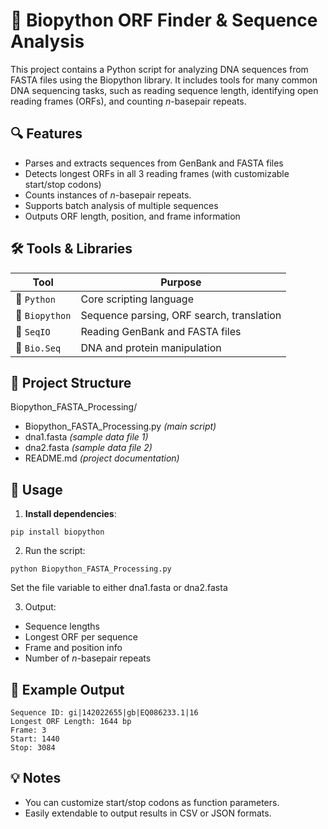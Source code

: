 # 🧬 Biopython ORF Finder & Sequence Analysis

This project contains a Python script for analyzing DNA sequences from FASTA files using the Biopython library. It includes tools for many common DNA sequencing tasks, such as reading sequence length, identifying open reading frames (ORFs), and counting *n*-basepair repeats.

## 🔍 Features

- Parses and extracts sequences from GenBank and FASTA files
- Detects longest ORFs in all 3 reading frames (with customizable start/stop codons)
- Counts instances of *n*-basepair repeats.
- Supports batch analysis of multiple sequences
- Outputs ORF length, position, and frame information

## 🛠️ Tools & Libraries

| Tool         | Purpose                                |
|--------------|----------------------------------------|
| 🐍 `Python`      | Core scripting language                |
| 🧬 `Biopython`   | Sequence parsing, ORF search, translation |
| 📄 `SeqIO`       | Reading GenBank and FASTA files        |
| 🧠 `Bio.Seq`     | DNA and protein manipulation           |

## 📁 Project Structure

Biopython_FASTA_Processing/
- Biopython_FASTA_Processing.py *(main script)*
- dna1.fasta *(sample data file 1)*
- dna2.fasta *(sample data file 2)*
- README.md *(project documentation)*

## 🚀 Usage

1. **Install dependencies**:

`pip install biopython`

2. Run the script:

`python Biopython_FASTA_Processing.py`

Set the file variable to either dna1.fasta or dna2.fasta

3. Output:

- Sequence lengths
- Longest ORF per sequence
- Frame and position info
- Number of *n*-basepair repeats

## 🧪 Example Output

```
Sequence ID: gi|142022655|gb|EQ086233.1|16
Longest ORF Length: 1644 bp
Frame: 3
Start: 1440
Stop: 3084
```

## 💡 Notes
- You can customize start/stop codons as function parameters.
- Easily extendable to output results in CSV or JSON formats.
